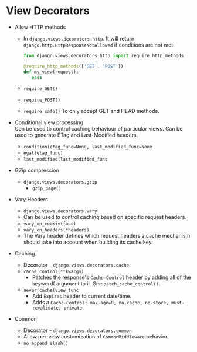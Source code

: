 # View Decorators

- Allow HTTP methods
   - In `django.views.decorators.http`. It will return `django.http.HttpResponseNotAllowed`
     if conditions are not met.
     
     ```python
     from django.views.decorators.http import require_http_methods
     
     @require_http_methods(['GET', 'POST'])
     def my_view(request):
        pass
     ```
   
   - `require_GET()`
   - `require_POST()`
   - `require_safe()`
      To only accept GET and HEAD methods.

- Conditional view processing  
  Can be used to control caching behaviour of particular views.
  Can be used to generate ETag and Last-Modified headers.
  
  - `condition(etag_func=None, last_modified_func=None`
  - `egat(etag_func)`
  - `last_modified(last_modified_func`
  
- GZip compression  
  - `django.views.decorators.gzip`
    - `gzip_page()`

- Vary Headers
  - `django.views.decorators.vary`  
  - Can be used to control caching based on specific request headers.
  - `vary_on_cookie(func)`
  - `vary_on_headers(*headers)`
  - The Vary header defines which request headers a cache mechanism should
    take into account when building its cache key.

- Caching
  - Decorator - `django.views.decorators.cache`.  
  - `cache_control(**kwargs)`
    - Patches the response's `Cache-Control` header by adding all of the keywordf
      argument to it. See `patch_cache_control()`.
  - `never_cache(view_func`
    - Add `Expires` header to current date/time.
    - Adds a `Cache-Control: max-age=0, no-cache, no-store, must-revalidate, private`

- Common
  - Decorator - `django.views.decorators.common`
  - Allow per-view customization of `CommonMiddleware` behavior.
  - `no_append_slash()`